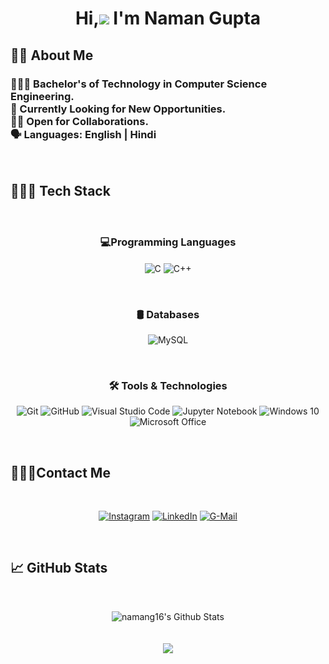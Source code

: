<h1 align="center">
    Hi,<img src="https://media.giphy.com/media/hvRJCLFzcasrR4ia7z/giphy.gif"> I'm Naman Gupta
</h1>

<h2>
👦🏻 About Me
</h2>

<h3> 
👨🏻‍🎓 Bachelor's of Technology in Computer Science Engineering.<br>
🔭 Currently Looking for New Opportunities.<br>
🤝🏻 Open for Collaborations.<br>
🗣  Languages: English | Hindi
</h3>
<br>

<h2>👩🏻‍💻 Tech Stack</h2>
<br>
<h3 align="center">💻Programming Languages</h3>

<p align="center">
  <img align="center" alt="C" src="https://img.shields.io/badge/c-%2300599C.svg?style=for-the-badge&logo=c&logoColor=white"/>
  <img align="center" alt="C++" src="https://img.shields.io/badge/c++-%2300599C.svg?style=for-the-badge&logo=c%2B%2B&logoColor=white"/>
</p>
<br>

<h3 align="center">🛢 Databases</h3>

<p align="center">
  <img align="center" alt="MySQL" src="https://img.shields.io/badge/mysql-%2300f.svg?style=for-the-badge&logo=mysql&logoColor=white"/>
</p>
<br>

<h3 align="center">🛠 Tools & Technologies</h3>
<p align="center">
  <img alt="Git" src="https://img.shields.io/badge/git-%23F05033.svg?style=for-the-badge&logo=git&logoColor=white"/>
  <img alt="GitHub" src="https://img.shields.io/badge/github-%23121011.svg?style=for-the-badge&logo=github&logoColor=white"/>
  <img alt="Visual Studio Code" src="https://img.shields.io/badge/VS Code-0078d7.svg?style=for-the-badge&logo=visual-studio-code&logoColor=white"/>
  <img alt="Jupyter Notebook" src="https://img.shields.io/badge/Jupyter-F37626.svg?&style=for-the-badge&logo=Jupyter&logoColor=white"/>
  <img alt="Windows 10" src="https://img.shields.io/badge/Windows-0078D6?style=for-the-badge&logo=windows&logoColor=white" />
  <img alt="Microsoft Office" src="https://img.shields.io/badge/Microsoft_Office-D83B01?style=for-the-badge&logo=microsoft-office&logoColor=white"/>
</p>
<br>

<h2>🙋🏻‍♂️Contact Me</h2>
<br>
<p align="center">
  <a href="https://www.instagram.com/namanx1/" align="center"><img alt="Instagram" src="https://img.shields.io/badge/Instagram-%23E4405F.svg?style=for-the-badge&logo=Instagram&logoColor=white"/></a>
  <a href="https://www.linkedin.com/in/namangupta1602/" align="center"><img alt="LinkedIn" src="https://img.shields.io/badge/linkedin-%230077B5.svg?style=for-the-badge&logo=linkedin&logoColor=white"/></a>
  <a href="mailto:namangupta16@gmail.com" align="center"><img alt="G-Mail" src="https://img.shields.io/badge/Gmail-D14836?style=for-the-badge&logo=gmail&logoColor=white" /></a>

</p>
<br>

<h2>📈 GitHub Stats</h2>
<br>
<p align="center">
  <img align="center" src="https://github-readme-stats.vercel.app/api?username=namang16&include_all_commits=true&count_private=true&show_icons=true&line_height=20&title_color=7A7ADB&icon_color=2234AE&text_color=D3D3D3&bg_color=0,000000,130F40" alt="namang16's Github Stats">
  <br><br><br>
  <img align="center" src="https://github-readme-stats.vercel.app/api/top-langs/?username=namang16&include_all_commits=true&count_private=true&show_icons=true&line_height=20&title_color=7A7ADB&icon_color=2234AE&text_color=D3D3D3&bg_color=0,000000,130F40" />
</p>
